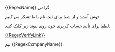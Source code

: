 {{RegexName}} گرامی

خوش آمدید و از شما برای ثبت نام با ما تشکر می کنیم.

لطفا برای تأیید حساب کاربری خود، روی پیوند زیر کلیک کنید.

<a href="{{RegexVerifyLink}}">{{RegexVerifyLink}}</a>

تیم {{RegexCompanyName}}.
